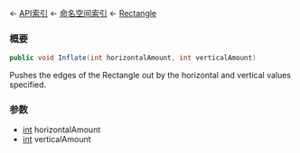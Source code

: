 ← [API索引](Api-Index) ← [命名空间索引](Namespace-Index) ← [Rectangle](VRageMath.Rectangle)

### 概要

```csharp
public void Inflate(int horizontalAmount, int verticalAmount)
```

Pushes the edges of the Rectangle out by the horizontal and vertical values specified.

### 参数

* [int](https://docs.microsoft.com/en-us/dotnet/api/System.Int32?view=netframework-4.6) horizontalAmount
* [int](https://docs.microsoft.com/en-us/dotnet/api/System.Int32?view=netframework-4.6) verticalAmount
